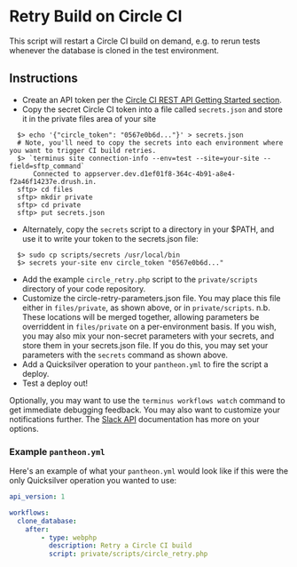 # Retry Build on Circle CI #

This script will restart a Circle CI build on demand, e.g. to rerun tests
whenever the database is cloned in the test environment.

## Instructions ##

- Create an API token per the [Circle CI REST API Getting Started section](https://circleci.com/docs/api#getting-started).
- Copy the secret Circle CI token into a file called `secrets.json` and store it in the private files area of your site

```shell
  $> echo '{"circle_token": "0567e0b6d..."}' > secrets.json
  # Note, you'll need to copy the secrets into each environment where you want to trigger CI build retries.
  $> `terminus site connection-info --env=test --site=your-site --field=sftp_command`
      Connected to appserver.dev.d1ef01f8-364c-4b91-a8e4-f2a46f14237e.drush.in.
  sftp> cd files
  sftp> mkdir private
  sftp> cd private
  sftp> put secrets.json
```

- Alternately, copy the `secrets` script to a directory in your $PATH, and use it to write your token to the secrets.json file:

```shell
  $> sudo cp scripts/secrets /usr/local/bin
  $> secrets your-site env circle_token "0567e0b6d..."
```

- Add the example `circle_retry.php` script to the `private/scripts` directory of your code repository.
- Customize the circle-retry-parameters.json file. You may place this file either in `files/private`, as shown above, or in `private/scripts`. n.b. These locations will be merged together, allowing parameters be overriddent in `files/private` on a per-environment basis. If you wish, you may also mix your non-secret parameters with your secrets, and store them in your secrets.json file. If you do this, you may set your parameters with the `secrets` command as shown above.
- Add a Quicksilver operation to your `pantheon.yml` to fire the script a deploy.
- Test a deploy out!

Optionally, you may want to use the `terminus workflows watch` command to get immediate debugging feedback. You may also want to customize your notifications further. The [Slack API](https://api.slack.com/incoming-webhooks) documentation has more on your options.

### Example `pantheon.yml` ###

Here's an example of what your `pantheon.yml` would look like if this were the only Quicksilver operation you wanted to use:

```yaml
api_version: 1

workflows:
  clone_database:
    after:
        - type: webphp
          description: Retry a Circle CI build
          script: private/scripts/circle_retry.php
